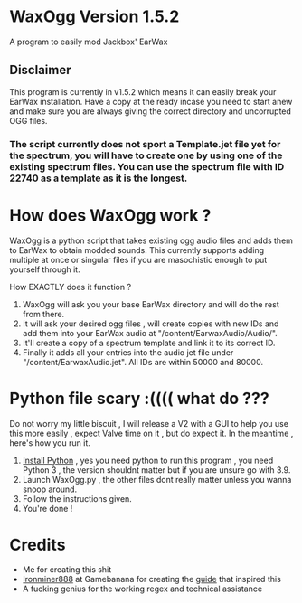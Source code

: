# WaxOgg Version 1.5.2
A program to easily mod Jackbox' EarWax

## Disclaimer
This program is currently in v1.5.2 which means it can easily break your EarWax installation. Have a copy at the ready incase you need to start anew and make sure you are always giving the correct directory and uncorrupted OGG files.
### The script currently does not sport a Template.jet file yet for the spectrum, you will have to create one by using one of the existing spectrum files. You can use the spectrum file with ID 22740 as a template as it is the longest.

# How does WaxOgg work ?
WaxOgg is a python script that takes existing ogg audio files and adds them to EarWax to obtain modded sounds.
This currently supports adding multiple at once or singular files if you are masochistic enough to put yourself through it.

How EXACTLY does it function ?
1. WaxOgg will ask you your base EarWax directory and will do the rest from there.
2. It will ask your desired ogg files , will create copies with new IDs and add them into your EarWax audio at "/content/EarwaxAudio/Audio/".
3. It'll create a copy of a spectrum template and link it to its correct ID.
4. Finally it adds all your entries into the audio jet file under "/content/EarwaxAudio.jet". All IDs are within 50000 and 80000.

# Python file scary :(((( what do ???
Do not worry my little biscuit , I will release a V2 with a GUI to help you use this more easily , expect Valve time on it , but do expect it.
In the meantime , here's how you run it.
1. [Install Python](https://www.python.org/downloads/) , yes you need python to run this program , you need Python 3 , the version shouldnt matter but if you are unsure go with 3.9.
2. Launch WaxOgg.py , the other files dont really matter unless you wanna snoop around.
3. Follow the instructions given.
4. You're done !

# Credits
- Me for creating this shit
- [Ironminer888](https://gamebanana.com/members/1740235) at Gamebanana for creating the [guide](https://gamebanana.com/tuts/13522) that inspired this
- A fucking genius for the working regex and technical assistance
